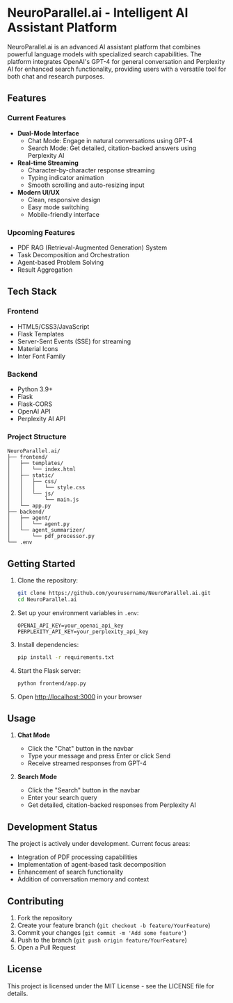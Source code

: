 # NeuroParallel.ai - Intelligent AI Assistant Platform

NeuroParallel.ai is an advanced AI assistant platform that combines powerful language models with specialized search capabilities. The platform integrates OpenAI's GPT-4 for general conversation and Perplexity AI for enhanced search functionality, providing users with a versatile tool for both chat and research purposes.

## Features

### Current Features
- **Dual-Mode Interface**
  - Chat Mode: Engage in natural conversations using GPT-4
  - Search Mode: Get detailed, citation-backed answers using Perplexity AI
- **Real-time Streaming**
  - Character-by-character response streaming
  - Typing indicator animation
  - Smooth scrolling and auto-resizing input
- **Modern UI/UX**
  - Clean, responsive design
  - Easy mode switching
  - Mobile-friendly interface

### Upcoming Features
- PDF RAG (Retrieval-Augmented Generation) System
- Task Decomposition and Orchestration
- Agent-based Problem Solving
- Result Aggregation

## Tech Stack

### Frontend
- HTML5/CSS3/JavaScript
- Flask Templates
- Server-Sent Events (SSE) for streaming
- Material Icons
- Inter Font Family

### Backend
- Python 3.9+
- Flask
- Flask-CORS
- OpenAI API
- Perplexity AI API

### Project Structure
```
NeuroParallel.ai/
├── frontend/
│   ├── templates/
│   │   └── index.html
│   ├── static/
│   │   ├── css/
│   │   │   └── style.css
│   │   └── js/
│   │       └── main.js
│   └── app.py
├── backend/
│   ├── agent/
│   │   └── agent.py
│   └── agent_summarizer/
│       └── pdf_processor.py
└── .env
```

## Getting Started

1. Clone the repository:
   ```bash
   git clone https://github.com/yourusername/NeuroParallel.ai.git
   cd NeuroParallel.ai
   ```

2. Set up your environment variables in `.env`:
   ```
   OPENAI_API_KEY=your_openai_api_key
   PERPLEXITY_API_KEY=your_perplexity_api_key
   ```

3. Install dependencies:
   ```bash
   pip install -r requirements.txt
   ```

4. Start the Flask server:
   ```bash
   python frontend/app.py
   ```

5. Open [http://localhost:3000](http://localhost:3000) in your browser

## Usage

1. **Chat Mode**
   - Click the "Chat" button in the navbar
   - Type your message and press Enter or click Send
   - Receive streamed responses from GPT-4

2. **Search Mode**
   - Click the "Search" button in the navbar
   - Enter your search query
   - Get detailed, citation-backed responses from Perplexity AI

## Development Status

The project is actively under development. Current focus areas:
- Integration of PDF processing capabilities
- Implementation of agent-based task decomposition
- Enhancement of search functionality
- Addition of conversation memory and context

## Contributing

1. Fork the repository
2. Create your feature branch (`git checkout -b feature/YourFeature`)
3. Commit your changes (`git commit -m 'Add some feature'`)
4. Push to the branch (`git push origin feature/YourFeature`)
5. Open a Pull Request

## License

This project is licensed under the MIT License - see the LICENSE file for details.
